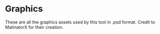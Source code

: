 # Graphics
These are all the graphics assets used by this tool in .psd format. Credit to MatinatorX for their creation.
